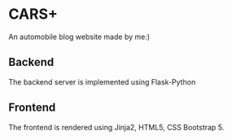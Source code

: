 # CARS+
An automobile blog website made by me:)
## Backend
The backend server is implemented using Flask-Python
## Frontend
The frontend is rendered using Jinja2, HTML5, CSS Bootstrap 5.
